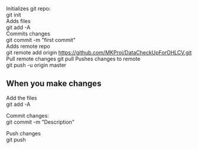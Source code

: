 Initializes git repo:  
git init  
Adds files   
git add -A  
Commits changes   
git commit -m "first commit"  
Adds remote repo  
git remote add origin https://github.com/MKProj/DataCheckUpForOHLCV.git  
Pull remote changes 
git pull 
Pushes changes to remote   
git push -u origin master   

## When you make changes 

Add the files  
git add -A  

Commit changes:   
git commit -m "Description"  

Push changes   
git push  
